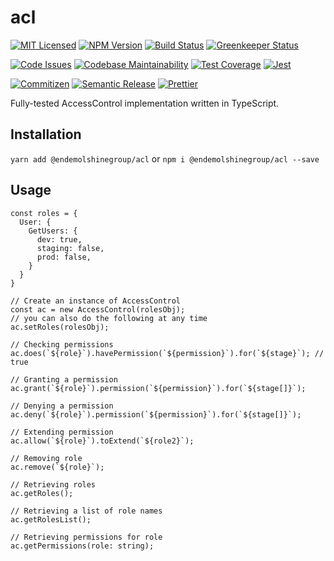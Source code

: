 # acl

[![MIT Licensed][icon-license]][link-license]
[![NPM Version][icon-npm]][link-npm]
[![Build Status][icon-ci]][link-ci]
[![Greenkeeper Status][icon-greenkeeper]][link-greenkeeper]

[![Code Issues][icon-issues]][link-issues]
[![Codebase Maintainability][icon-maintainability]][link-maintainability]
[![Test Coverage][icon-coverage]][link-coverage]
[![Jest][icon-jest]][link-jest]

[![Commitizen][icon-commitizen]][link-commitizen]
[![Semantic Release][icon-semantic-release]][link-semantic-release]
[![Prettier][icon-prettier]][link-prettier]

Fully-tested AccessControl implementation written in TypeScript.

## Installation

`yarn add @endemolshinegroup/acl`
or
`npm i @endemolshinegroup/acl --save`

## Usage

```
const roles = {
  User: {
    GetUsers: {
      dev: true,
      staging: false,
      prod: false,
    }
  }
}

// Create an instance of AccessControl
const ac = new AccessControl(rolesObj);
// you can also do the following at any time
ac.setRoles(rolesObj);

// Checking permissions
ac.does(`${role}`).havePermission(`${permission}`).for(`${stage}`); // true

// Granting a permission
ac.grant(`${role}`).permission(`${permission}`).for(`${stage[]}`);

// Denying a permission
ac.deny(`${role}`).permission(`${permission}`).for(`${stage[]}`);

// Extending permission
ac.allow(`${role}`).toExtend(`${role2}`);

// Removing role
ac.remove(`${role}`);

// Retrieving roles
ac.getRoles();

// Retrieving a list of role names
ac.getRolesList();

// Retrieving permissions for role
ac.getPermissions(role: string);
```

[icon-license]: https://img.shields.io/github/license/EndemolShineGroup/acl.svg?longCache=true&style=flat-square
[link-license]: LICENSE
[icon-npm]: https://img.shields.io/npm/v/@endemolshinegroup/acl.svg?longCache=true&style=flat-square
[link-npm]: https://www.npmjs.com/package/@endemolshinegroup/acl
[icon-ci]: https://img.shields.io/travis/com/EndemolShineGroup/acl.svg?longCache=true&style=flat-square
[link-ci]: https://travis-ci.com/EndemolShineGroup/acl
[icon-greenkeeper]: https://img.shields.io/badge/greenkeeper-enabled-brightgreen.svg?longCache=true&style=flat-square
[link-greenkeeper]: https://greenkeeper.io/

[icon-issues]: https://img.shields.io/codeclimate/issues/EndemolShineGroup/acl.svg?longCache=true&style=flat-square
[link-issues]: https://codeclimate.com/github/EndemolShineGroup/acl/issues
[icon-maintainability]: https://img.shields.io/codeclimate/maintainability/EndemolShineGroup/acl.svg?longCache=true&style=flat-square
[link-maintainability]: https://codeclimate.com/github/EndemolShineGroup/acl
[icon-coverage]: https://img.shields.io/codecov/c/github/EndemolShineGroup/acl/develop.svg?longCache=true&style=flat-square
[link-coverage]: https://codecov.io/gh/EndemolShineGroup/acl

[icon-jest]: https://img.shields.io/badge/tested_with-jest-99424f.svg?longCache=true&style=flat-square
[link-jest]: https://jestjs.io/

[icon-commitizen]: https://img.shields.io/badge/commitizen-friendly-brightgreen.svg?longCache=true&style=flat-square
[link-commitizen]: http://commitizen.github.io/cz-cli/
[icon-semantic-release]: https://img.shields.io/badge/%20%20%F0%9F%93%A6%F0%9F%9A%80-semantic--release-e10079.svg?longCache=true&style=flat-square
[link-semantic-release]: https://semantic-release.gitbooks.io/semantic-release/
[icon-prettier]: https://img.shields.io/badge/code_style-prettier-ff69b4.svg?longCache=true&style=flat-square
[link-prettier]: https://prettier.io/
